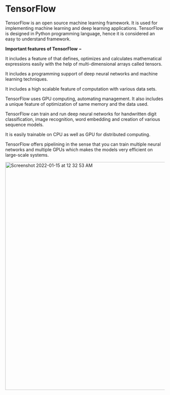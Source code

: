 # TensorFlow

TensorFlow is an open source machine learning framework. 
It is used for implementing machine learning and deep learning applications.
TensorFlow is designed in Python programming language, hence it is considered an easy to understand framework.



**Important features of TensorFlow −**


It includes a feature of that defines, optimizes and calculates mathematical expressions easily with the help of multi-dimensional arrays called tensors.

It includes a programming support of deep neural networks and machine learning techniques.

It includes a high scalable feature of computation with various data sets.

TensorFlow uses GPU computing, automating management. It also includes a unique feature of optimization of same memory and the data used.

TensorFlow can train and run deep neural networks for handwritten digit classification, image recognition, word embedding and creation of various sequence models.

It is easily trainable on CPU as well as GPU for distributed computing.

TensorFlow offers pipelining in the sense that you can train multiple neural networks and multiple GPUs which makes the models very efficient on large-scale systems.

<img width="721" alt="Screenshot 2022-01-15 at 12 32 53 AM" src="https://user-images.githubusercontent.com/89007620/149570850-78a370bd-1d37-4993-a45b-80695a5d7bc7.png">
